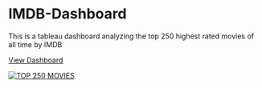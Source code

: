 # IMDB-Dashboard
This is a tableau dashboard analyzing the top 250 highest rated movies of all time by IMDB

[View Dashboard](https://public.tableau.com/views/IMDB_16954076710510/IMDBTOP250?:language=en-US&:display_count=n&:origin=viz_share_link)

<div class='tableauPlaceholder' id='viz1697985349926' style='position: relative'>
  <noscript><a href='#'><img alt='TOP 250 MOVIES' src='https:&#47;&#47;public.tableau.com&#47;static&#47;images&#47;IM&#47;IMDB_16954076710510&#47;IMDBTOP250&#47;1_rss.png' style='border: none' /></a></noscript>
  <object class='tableauViz' style='display:none;'>
    <param name='host_url' value='https%3A%2F%2Fpublic.tableau.com%2F' />
    <param name='embed_code_version' value='3' />
    <param name='site_root' value='' />
    <param name='name' value='IMDB_16954076710510&#47;IMDBTOP250' />
    <param name='tabs' value='no' />
    <param name='toolbar' value='yes' />
    <param name='static_image' value='https:&#47;&#47;public.tableau.com&#47;static&#47;images&#47;IM&#47;IMDB_16954076710510&#47;IMDBTOP250&#47;1.png' />
    <param name='animate_transition' value='yes' />
    <param name='display_static_image' value='yes' />
    <param name='display_spinner' value='yes' />
    <param name='display_overlay' value='yes' />
    <param name='display_count' value='yes' />
    <param name='language' value='en-US' />
  </object>
</div>

<script type='text/javascript'>
  var divElement = document.getElementById('viz1697985349926');
  var vizElement = divElement.getElementsByTagName('object')[0];
  
  vizElement.style.minWidth = '1200px';
  vizElement.style.maxWidth = '1600px';
  vizElement.style.width = '100%';
  
  vizElement.style.minHeight = '800px';
  vizElement.style.maxHeight = '800px';
  vizElement.style.height = '800px';
  
  var scriptElement = document.createElement('script');
  scriptElement.src = 'https://public.tableau.com/javascripts/api/viz_v1.js';
  vizElement.parentNode.insertBefore(scriptElement, vizElement);
</script>


